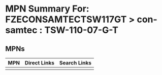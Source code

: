



# MPN Summary For: FZECONSAMTECTSW117GT > con-samtec : TSW-110-07-G-T

## MPNs
  

|MPN|Direct Links|Search Links|
| :--- | :--- | :--- |
||||
